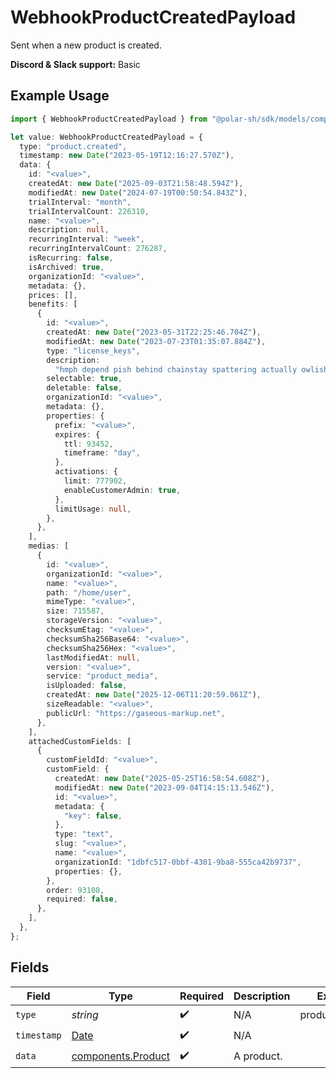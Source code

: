 # WebhookProductCreatedPayload

Sent when a new product is created.

**Discord & Slack support:** Basic

## Example Usage

```typescript
import { WebhookProductCreatedPayload } from "@polar-sh/sdk/models/components/webhookproductcreatedpayload.js";

let value: WebhookProductCreatedPayload = {
  type: "product.created",
  timestamp: new Date("2023-05-19T12:16:27.570Z"),
  data: {
    id: "<value>",
    createdAt: new Date("2025-09-03T21:58:48.594Z"),
    modifiedAt: new Date("2024-07-19T00:50:54.843Z"),
    trialInterval: "month",
    trialIntervalCount: 226310,
    name: "<value>",
    description: null,
    recurringInterval: "week",
    recurringIntervalCount: 276287,
    isRecurring: false,
    isArchived: true,
    organizationId: "<value>",
    metadata: {},
    prices: [],
    benefits: [
      {
        id: "<value>",
        createdAt: new Date("2023-05-31T22:25:46.704Z"),
        modifiedAt: new Date("2023-07-23T01:35:07.884Z"),
        type: "license_keys",
        description:
          "hmph depend pish behind chainstay spattering actually owlishly to",
        selectable: true,
        deletable: false,
        organizationId: "<value>",
        metadata: {},
        properties: {
          prefix: "<value>",
          expires: {
            ttl: 93452,
            timeframe: "day",
          },
          activations: {
            limit: 777902,
            enableCustomerAdmin: true,
          },
          limitUsage: null,
        },
      },
    ],
    medias: [
      {
        id: "<value>",
        organizationId: "<value>",
        name: "<value>",
        path: "/home/user",
        mimeType: "<value>",
        size: 715587,
        storageVersion: "<value>",
        checksumEtag: "<value>",
        checksumSha256Base64: "<value>",
        checksumSha256Hex: "<value>",
        lastModifiedAt: null,
        version: "<value>",
        service: "product_media",
        isUploaded: false,
        createdAt: new Date("2025-12-06T11:20:59.061Z"),
        sizeReadable: "<value>",
        publicUrl: "https://gaseous-markup.net",
      },
    ],
    attachedCustomFields: [
      {
        customFieldId: "<value>",
        customField: {
          createdAt: new Date("2025-05-25T16:58:54.608Z"),
          modifiedAt: new Date("2023-09-04T14:15:13.546Z"),
          id: "<value>",
          metadata: {
            "key": false,
          },
          type: "text",
          slug: "<value>",
          name: "<value>",
          organizationId: "1dbfc517-0bbf-4301-9ba8-555ca42b9737",
          properties: {},
        },
        order: 93108,
        required: false,
      },
    ],
  },
};
```

## Fields

| Field                                                                                         | Type                                                                                          | Required                                                                                      | Description                                                                                   | Example                                                                                       |
| --------------------------------------------------------------------------------------------- | --------------------------------------------------------------------------------------------- | --------------------------------------------------------------------------------------------- | --------------------------------------------------------------------------------------------- | --------------------------------------------------------------------------------------------- |
| `type`                                                                                        | *string*                                                                                      | :heavy_check_mark:                                                                            | N/A                                                                                           | product.created                                                                               |
| `timestamp`                                                                                   | [Date](https://developer.mozilla.org/en-US/docs/Web/JavaScript/Reference/Global_Objects/Date) | :heavy_check_mark:                                                                            | N/A                                                                                           |                                                                                               |
| `data`                                                                                        | [components.Product](../../models/components/product.md)                                      | :heavy_check_mark:                                                                            | A product.                                                                                    |                                                                                               |